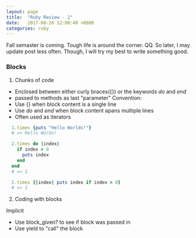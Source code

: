 ```yaml
---
layout: page
title:  "Ruby Review - 2"
date:   2017-08-26 12:00:40 +0800
categories: ruby
---
```


Fall semaster is coming. Tough life is around the corner. QQ. So later, I may update post less often. Though, I will try my best to write something good.

### Blocks

1. Chunks of code
* Enclosed between either curly braces({}) or the keywords *do* and *end*
* passed to methods as last "parameter"
Convention:
* Use {} when block content is a single line
* Use *do* and *end* when block content apans multiple lines 
* Often used as iterators

```ruby
  1.times {puts "Hello Worlds!"}
  # => Hello Words!

  2.times do |index|
    if index > 0
      puts index
    end
  end
  # => 1

  2.times {|index| puts index if index > 0}
  # => 1
```

2. Coding with blocks

Implicit
* Use block_given? to see if block was passed in
* Use yield to "call" the block